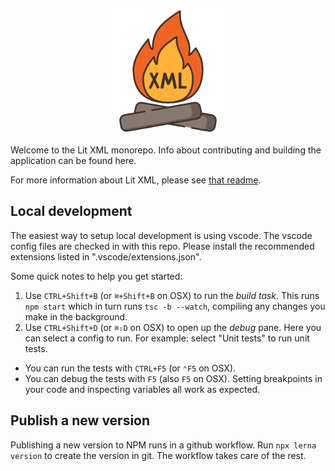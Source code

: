 <p align="center">
  <img width="200" height="200" src="packages/vscode-lit-xml/images/icon.png">
</p>

Welcome to the Lit XML monorepo. Info about contributing and building the application can be found here.

For more information about Lit XML, please see [that readme](https://github.com/nicojs/lit-xml/tree/master/packages/lit-xml#readme).

## Local development

The easiest way to setup local development is using vscode. The vscode config files are checked in with this repo. 
Please install the recommended extensions listed in ".vscode/extensions.json".

Some quick notes to help you get started:

1. Use `CTRL+Shift+B` (or `⌘+Shift+B` on OSX) to run the *build task*. This runs `npm start` which in turn runs `tsc -b --watch`, compiling any changes you make in the background.
1. Use `CTRL+Shift+D` (or `⌘⇧D` on OSX) to open up the *debug* pane. Here you can select a config to run. For example: select "Unit tests" to run unit tests.
  * You can run the tests with `CTRL+F5` (or `⌃F5` on OSX).
  * You can debug the tests with `F5` (also `F5` on OSX). Setting breakpoints in your code and inspecting variables all work as expected.

## Publish a new version

Publishing a new version to NPM runs in a github workflow. Run `npx lerna version` to create the version in git. The workflow takes care of the rest.
